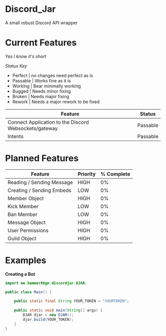 # Discord_Jar

A small robust Discord API wrapper

# Current Features

*Yes I know it's short*

*Status Key*
- Perfect  | no changes need perfect as is
- Passable | Works fine as it is
- Working  | Bear minimally working
- Bugged | Needs minor fixing
- Broken | Needs major fixing
- Rework | Needs a major rework to be fixed


| Feature                                               | Status   |
|-------------------------------------------------------|----------|
| Connect Application to the Discord Websockets/gateway | Passable |
| Intents                                               | Passable |


# Planned Features

| Feature                   | Priority | % Complete |
|---------------------------|----------|------------|
| Reading / Sending Message | HIGH     | 0%         |
| Creating / Sending Embeds | LOW      | 0%         |
| Member Object             | HIGH     | 0%         |
| Kick Member               | LOW      | 0%         |
| Ban Member                | LOW      | 0%         |
| Message Object            | HIGH     | 0%        |
| User Permissions          | HIGH     | 0%        |
| Guild Object              | HIGH     | 0%         |

# Examples

<b>Creating a Bot</b>

```java
import me.hammer86gn.discordjar.DJAR;

public class Main() {
    
    public static final String YOUR_TOKEN = "YOURTOKEN";
    
    public static void main(String[] args) {
        DJAR djar = new DJAR();
        djar.build(YOUR_TOKEN);
    }
}
```